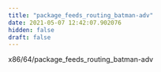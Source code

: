 ```yaml
---
title: "package_feeds_routing_batman-adv"
date: 2021-05-07 12:42:07.902076
hidden: false
draft: false
---
```


x86/64/package_feeds_routing_batman-adv

